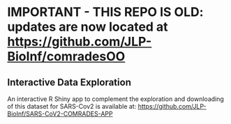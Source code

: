 
# IMPORTANT - THIS REPO IS OLD: updates are now located at https://github.com/JLP-BioInf/comradesOO




## Interactive Data Exploration

An interactive R Shiny app to complement the exploration and downloading of this dataset for SARS-Cov2 is available at:
https://github.com/JLP-BioInf/SARS-CoV2-COMRADES-APP


